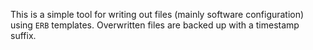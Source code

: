 This is a simple tool for writing out files (mainly software configuration) using `ERB` templates. Overwritten files are backed up with a timestamp suffix.